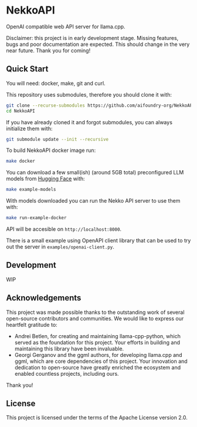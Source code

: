 # NekkoAPI

OpenAI compatible web API server for llama.cpp.

Disclaimer: this project is in early development stage.
Missing features, bugs and poor documentation are expected.
This should change in the very near future.
Thank you for coming!


## Quick Start

You will need: docker, make, git and curl.

This repository uses submodules, therefore
you should clone it with:
```sh
git clone --recurse-submodules https://github.com/aifoundry-org/NekkoAPI.git
cd NekkoAPI
```

If you have already cloned it and forgot submodules,
you can always initialize them with:
```sh
git submodule update --init --recursive
```

To build NekkoAPI docker image run:

```sh
make docker
```

You can download a few small(ish) (around 5GB total) preconfigured
LLM models from [Hugging Face](https://huggingface.co/) with:

```sh
make example-models
```

With models downloaded you can run the Nekko API server to use them
with:

```sh
make run-example-docker
```

API will be accesible on `http://localhost:8000`.

There is a small example using OpenAPI client library that can
be used to try out the server in `examples/openai-client.py`.


## Development

WIP


## Acknowledgements

This project was made possible thanks to the outstanding work of several
open-source contributors and communities. We would like to express our heartfelt
gratitude to:
- Andrei Betlen, for creating and maintaining llama-cpp-python, which served
  as the foundation for this project. Your efforts in building and maintaining
  this library have been invaluable.
- Georgi Gerganov and the ggml authors, for developing llama.cpp and ggml,
  which are core dependencies of this project. Your innovation and dedication
  to open-source have greatly enriched the ecosystem and enabled
  countless projects, including ours.

Thank you!


## License

This project is licensed under the terms of the Apache License version 2.0.
